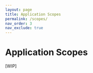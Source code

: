 ```yaml
---
layout: page
title: Application Scopes
permalink: /scopes/
nav_order: 3
nav_exclude: true
---
```


# Application Scopes

[WIP]
